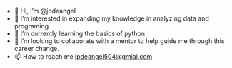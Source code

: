 - 👋 Hi, I’m @jpdeangel
- 👀 I’m interested in expanding my knowledge in analyzing data and programing. 
- 🌱 I’m currently learning the basics of python
- 💞️ I’m looking to collaborate with a mentor to help guide me through this career change. 
- 📫 How to reach me jpdeangel504@gmial.com

<!---
jpdeangel/jpdeangel is a ✨ special ✨ repository because its `README.md` (this file) appears on your GitHub profile.
You can click the Preview link to take a look at your changes.
--->
